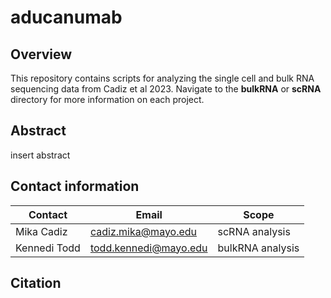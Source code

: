 # aducanumab
## Overview
This repository contains scripts for analyzing the single cell and bulk RNA sequencing data from Cadiz et al 2023. Navigate to the **bulkRNA** or **scRNA** directory for more information on each project.

## Abstract
insert abstract

## Contact information

| Contact | Email | Scope |
| --- | --- | --- |
| Mika Cadiz | cadiz.mika@mayo.edu | scRNA analysis |
| Kennedi Todd | todd.kennedi@mayo.edu | bulkRNA analysis |

## Citation
